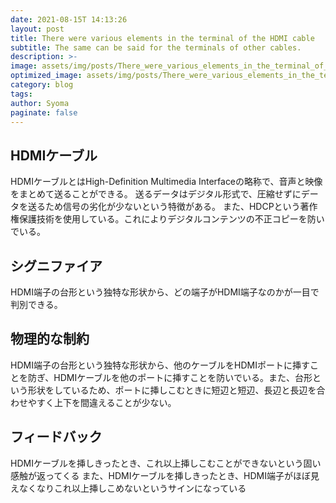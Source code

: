 ```yaml
---
date: 2021-08-15T 14:13:26
layout: post
title: There were various elements in the terminal of the HDMI cable
subtitle: The same can be said for the terminals of other cables.
description: >-
image: assets/img/posts/There_were_various_elements_in_the_terminal_of_the_HDMI_cable/There_were_various_elements_in_the_terminal_of_the_HDMI_cable.jpg
optimized_image: assets/img/posts/There_were_various_elements_in_the_terminal_of_the_HDMI_cable/There_were_various_elements_in_the_terminal_of_the_HDMI_cable_resized_thumbnail.jpg
category: blog
tags: 
author: Syoma
paginate: false
---
```


## HDMIケーブル

HDMIケーブルとはHigh-Definition Multimedia Interfaceの略称で、音声と映像をまとめて送ることができる。
送るデータはデジタル形式で、圧縮せずにデータを送るため信号の劣化が少ないという特徴がある。
また、HDCPという著作権保護技術を使用している。これによりデジタルコンテンツの不正コピーを防いでいる。

## シグニファイア

HDMI端子の台形という独特な形状から、どの端子がHDMI端子なのかが一目で判別できる。

## 物理的な制約

HDMI端子の台形という独特な形状から、他のケーブルをHDMIポートに挿すことを防ぎ、HDMIケーブルを他のポートに挿すことを防いでいる。また、台形という形状をしているため、ポートに挿しこむときに短辺と短辺、長辺と長辺を合わせやすく上下を間違えることが少ない。


## フィードバック

HDMIケーブルを挿しきったとき、これ以上挿しこむことができないという固い感触が返ってくる
また、HDMIケーブルを挿しきったとき、HDMI端子がほぼ見えなくなりこれ以上挿しこめないというサインになっている